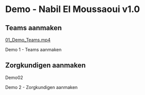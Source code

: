 # Demo - Nabil El Moussaoui v1.0
## Teams aanmaken
[01_Demo_Teams.mp4](01_Demo_Teams.mp4)

Demo 1 - Teams aanmaken

## Zorgkundigen aanmaken
Demo02

Demo 2 - Zorgkundigen aanmaken
